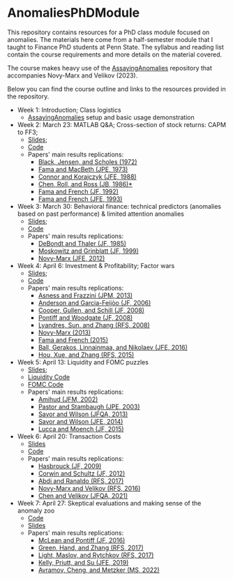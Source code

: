 # AnomaliesPhDModule

This repository contains resources for a PhD class module focused on anomalies. The materials here come from a half-semester module that I taught to Finance PhD students at Penn State. The syllabus and reading list contain the course requirements and more details on the material covered.

The course makes heavy use of the [AssayingAnomalies](https://github.com/velikov-mihail/AssayingAnomalies) repository that accompanies Novy-Marx and Velikov (2023). 
                
Below you can find the course outline and links to the resources provided in the repository.
                
* Week 1: Introduction; Class logistics
   + [AssayingAnomalies](https://github.com/velikov-mihail/AssayingAnomalies) setup and basic usage demonstration
* Week 2: March 23: MATLAB Q&A; Cross-section of stock returns: CAPM to FF3;
   + [Slides](https://github.com/velikov-mihail/AnomaliesPhDModule/blob/main/Slides/FIN597-Slides02-CAPM-to-FF3.pdf); 
   + [Code](https://github.com/velikov-mihail/AnomaliesPhDModule/blob/main/MATLAB%20live%20scripts/week2.mlx)
   + Papers' main results replications:
      - [Black, Jensen, and Scholes (1972)](https://papers.ssrn.com/sol3/papers.cfm?abstract_id=908569)
      - [Fama and MacBeth (JPE, 1973)](https://www.jstor.org/stable/1831028)
      - [Connor and Korajczyk (JFE, 1988)](https://www.sciencedirect.com/science/article/pii/0304405X88900621)
      - [Chen, Roll, and Ross (JB, 1986)*](https://www.jstor.org/stable/2352710)
      - [Fama and French (JF, 1992)](https://onlinelibrary.wiley.com/doi/full/10.1111/j.1540-6261.1992.tb04398.x)      
      - [Fama and French (JFE, 1993)](https://www.sciencedirect.com/science/article/pii/0304405X93900235)
* Week 3: March 30: Behavioral finance: technical predictors (anomalies based on past performance) & limited attention anomalies
   + [Slides](https://github.com/velikov-mihail/AnomaliesPhDModule/blob/main/Slides/FIN597-Slides02-CAPM-to-FF3.pdf); 
   + [Code](https://github.com/velikov-mihail/AnomaliesPhDModule/blob/main/MATLAB%20live%20scripts/week3.mlx)
   + Papers' main results replications:
      - [DeBondt and Thaler (JF, 1985)](https://onlinelibrary.wiley.com/doi/10.1111/j.1540-6261.1985.tb05004.x)
      - [Moskowitz and Grinblatt (JF, 1999)](https://onlinelibrary.wiley.com/doi/full/10.1111/0022-1082.00146)
      - [Novy-Marx (JFE, 2012)](https://www.sciencedirect.com/science/article/pii/S0304405X11001152)
* Week 4: April 6: Investment & Profitability; Factor wars
   + [Slides](https://github.com/velikov-mihail/AnomaliesPhDModule/blob/main/Slides/FIN597-Slides04-Factor-Wars.pdf); 
   + [Code](https://github.com/velikov-mihail/AnomaliesPhDModule/blob/main/MATLAB%20live%20scripts/week4.mlx)
   + Papers' main results replications:
      - [Asness and Frazzini (JPM, 2013)](https://jpm.pm-research.com/content/39/4/49.short)
      - [Anderson and Garcia-Feij&#242;o (JF, 2006)](https://onlinelibrary.wiley.com/doi/full/10.1111/j.1540-6261.2006.00833.x)
      - [Cooper, Gullen, and Schill (JF, 2008)](https://onlinelibrary.wiley.com/doi/full/10.1111/j.1540-6261.2008.01370.x)
      - [Pontiff and Woodgate (JF, 2008)](https://onlinelibrary.wiley.com/doi/full/10.1111/j.1540-6261.2008.01335.x)
      - [Lyandres, Sun, and Zhang (RFS, 2008)](https://academic.oup.com/rfs/article/21/6/2825/1574519)
      - [Novy-Marx (2013)](https://www.sciencedirect.com/science/article/pii/S0304405X13000044)
      - [Fama and French (2015)](https://www.sciencedirect.com/science/article/pii/S0304405X14002323)
      - [Ball, Gerakos, Linnainmaa, and Nikolaev (JFE, 2016)](https://www.sciencedirect.com/science/article/pii/S0304405X16300307)
      - [Hou, Xue, and Zhang (RFS, 2015)](https://academic.oup.com/rfs/article/28/3/650/1574802)
* Week 5: April 13: Liquidity and FOMC puzzles
   + [Slides](https://github.com/velikov-mihail/AnomaliesPhDModule/blob/main/Slides/FIN597-Slides05-Liquidity.pdf); 
   + [Liquidity Code](https://github.com/velikov-mihail/AnomaliesPhDModule/blob/main/MATLAB%20live%20scripts/week5_liquidity.mlx)
   + [FOMC Code](https://github.com/velikov-mihail/AnomaliesPhDModule/blob/main/MATLAB%20live%20scripts/week5_fomc.mlx)
   + Papers' main results replications:
      - [Amihud (JFM, 2002)](https://www.sciencedirect.com/science/article/pii/S1386418101000246)
      - [Pastor and Stambaugh (JPE, 2003)](https://www.jstor.org/stable/10.1086/374184)
      - [Savor and Wilson (JFQA, 2013)](https://www.jstor.org/stable/43303804)
      - [Savor and Wilson (JFE, 2014)](https://www.sciencedirect.com/science/article/pii/S0304405X14000890)
      - [Lucca and Moench (JF, 2015)](https://onlinelibrary.wiley.com/doi/full/10.1111/jofi.12196)
* Week 6: April 20: Transaction Costs
   + [Slides](https://github.com/velikov-mihail/AnomaliesPhDModule/blob/main/Slides/FIN597-Slides06-Trading-Costs.pdf)
   + [Code](https://github.com/velikov-mihail/AnomaliesPhDModule/blob/main/MATLAB%20live%20scripts/week6.mlx)
   + Papers' main results replications:
      - [Hasbrouck (JF, 2009)](https://onlinelibrary.wiley.com/doi/full/10.1111/j.1540-6261.2009.01469.x)
      - [Corwin and Schultz (JF, 2012)](https://onlinelibrary.wiley.com/doi/full/10.1111/j.1540-6261.2012.01729.x)
      - [Abdi and Ranaldo (RFS, 2017)](https://academic.oup.com/rfs/article/30/12/4437/4047344)
      - [Novy-Marx and Velikov (RFS, 2016)]()
      - [Chen and Velikov (JFQA, 2021)](https://jfqa.org/2021/10/19/zeroing-in-on-the-expected-returns-of-anomalies/)
* Week 7: April 27: Skeptical evaluations and making sense of the anomaly zoo
   + [Code](https://github.com/velikov-mihail/AnomaliesPhDModule/blob/main/MATLAB%20live%20scripts/week7.mlx)
   + [Slides](https://github.com/velikov-mihail/AnomaliesPhDModule/blob/main/Slides/FIN597-Slides07-Anomaly-Zoo.pdf)
   + Papers' main results replications:
      - [McLean and Pontiff (JF, 2016)](https://onlinelibrary.wiley.com/doi/full/10.1111/jofi.12365)
      - [Green, Hand, and Zhang (RFS, 2017)](https://academic.oup.com/rfs/article/30/12/4389/3091648)
      - [Light, Maslov, and Rytchkov (RFS, 2017)](https://academic.oup.com/rfs/article/30/4/1339/2756101)
      - [Kelly, Priutt, and Su (JFE, 2019)](https://www.sciencedirect.com/science/article/pii/S0304405X19301151)
      - [Avramov, Cheng, and Metzker (MS, 2022)](https://pubsonline.informs.org/doi/10.1287/mnsc.2022.4449)
                
